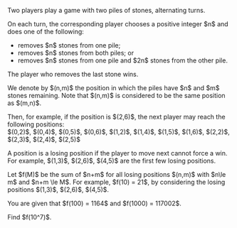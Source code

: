 <p>Two players play a game with two piles of stones, alternating turns.</p>
<p>On each turn, the corresponding player chooses a positive integer $n$ and does one of the following:</p>
<ul>
<li>removes $n$ stones from one pile;</li>
<li>removes $n$ stones from both piles; or</li>
<li>removes $n$ stones from one pile and $2n$ stones from the other pile.</li>
</ul>
<p>The player who removes the last stone wins.</p>

<p>We denote by $(n,m)$ the position in which the piles have $n$ and $m$ stones remaining. Note that $(n,m)$ is considered to be the same position as $(m,n)$.</p>

<p>Then, for example, if the position is $(2,6)$, the next player may reach the following positions:<br />
$(0,2)$, $(0,4)$, $(0,5)$, $(0,6)$, $(1,2)$, $(1,4)$, $(1,5)$, $(1,6)$, $(2,2)$, $(2,3)$, $(2,4)$, $(2,5)$</p>

<p>A position is a losing position if the player to move next cannot force a win. For example, $(1,3)$, $(2,6)$, $(4,5)$ are the first few losing positions.</p>

<p>Let $f(M)$ be the sum of $n+m$ for all losing positions $(n,m)$ with $n\le m$ and $n+m \le M$. For example, $f(10) = 21$, by considering the losing positions $(1,3)$, $(2,6)$, $(4,5)$.</p>
<p>You are given that $f(100) = 1164$ and $f(1000) = 117002$.</p>

<p>Find $f(10^7)$.</p>
